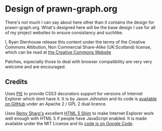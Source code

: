 Design of prawn-graph.org
=========================

There's not much I can say about here other than it contains the design
for prawn-graph.org. What's designed here will be the base design I use
for all of my project websites to ensure consistancy and suchlike.

I, Ryan Stenhouse release this content under the terms of the Creative
Commons Attibution, Non Commercial Share-Alike (UK:Scotland) license, 
which can be read at [the Creative Commons Website][1] 

Patches, especially those to deal with browser compatibility are very
very welcome and are encouraged.

Credits
-------

Uses [PIE][2] to provide CSS3 decorators support for versions of Internet
Explorer which dont have it. It is by Jason Johnston and its code is
[available on GitHub][3] under an Apache 2 / GPL 2 dual licence.

Uses [Remy Sharp's][4] excellent [HTML 5 Shim][4] to make Internet Explorer
work well enough with HTML 5 if people have JavaScript enabled. It is made
available under the MIT License and its [code is on Google Code][5].

[1]: http://creativecommons.org/licenses/by-nc-sa/2.5/scotland/
[2]: http://css3pie.com/
[3]: http://github.com/lojjic/PIE
[4]: http://remysharp.com/2009/01/07/html5-enabling-script/
[5]: http://code.google.com/p/html5shim/source/checkout
